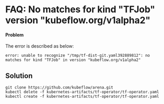 # FAQ: No matches for kind "TFJob" version "kubeflow.org/v1alpha2"

#### Problem

The error is described as below:

``` 
error: unable to recognize "/tmp/tf-dist-git.yaml392889812": no matches for kind "TFJob" in version "kubeflow.org/v1alpha2"
```

## Solution

```
git clone https://github.com/kubeflow/arena.git
kubectl delete -f kubernetes-artifacts/tf-operator/tf-operator.yaml
kubectl create -f kubernetes-artifacts/tf-operator/tf-operator.yaml
``` 